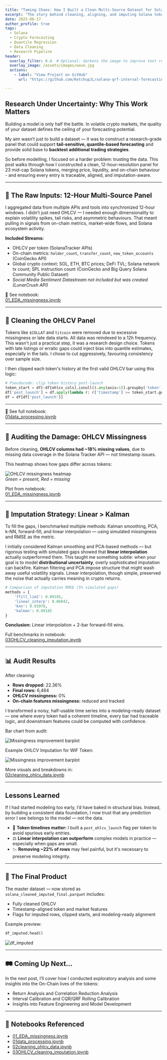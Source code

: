 ```yaml
---
title: "Taming Chaos: How I Built a Clean Multi-Source Dataset for Solana Token Forecasting"
excerpt: "The story behind cleaning, aligning, and imputing Solana token data for robust quantile forecasting models."
date: 2025-06-17
author_profile: true
tags:
  - Solana
  - Crypto Forecasting
  - Quantile Regression
  - Data Cleaning
  - Research Pipeline
header:
  overlay_filter: 0.4  # Optional: darkens the image to improve text readability
  overlay_image: /assets/images/wave.jpg
  actions:
    - label: "View Project on GitHub"
      url: "https://github.com/KetchupJL/solana-qrf-interval-forecasting"

---
```


## Research Under Uncertainty: Why This Work Matters

Building a model is only half the battle. In volatile crypto markets, the quality of your dataset defines the ceiling of your forecasting potential.

My aim wasn’t just to build a dataset — it was to construct a research-grade panel that could support **tail-sensitive, quantile-based forecasting** and provide solid base to **backtest additional trading strategies**. 

So before modelling, I focused on a harder problem: trusting the data. This post walks through how I constructed a clean, 12-hour-resolution panel for 23 mid-cap Solana tokens, merging price, liquidity, and on-chain behaviour - and ensuring every entry is traceable, aligned, and imputation-aware.

---

## 🧩 The Raw Inputs: 12-Hour Multi-Source Panel

I aggregated data from multiple APIs and tools into synchronized 12-hour windows. I didn’t just need OHLCV — I needed enough dimensionality to explain volatility spikes, tail risks, and asymmetric behaviours. That meant pulling in signals from on-chain metrics, market-wide flows, and Solana ecosystem activity.

**Included Streams:**

- OHLCV per token (SolanaTracker APIs)
- On-chain metrics: `holder_count`, `transfer_count`, `new_token_accounts` (CoinGecko API)
- Global crypto context: SOL, ETH, BTC prices; DeFi TVL; Solana network tx count; SPL instruction count (CoinGecko and Big Query Solana Community Public Dataset)
- *Social Media Sentiment Datastream not included but was created (LunarCrush API)*

📒 See notebook:  
[01_EDA_missingness.ipynb](https://github.com/KetchupJL/solana-qrf-interval-forecasting/blob/main/notebooks/EDA/01_EDA_missingness.ipynb)

---

## 🧹 Cleaning the OHLCV Panel

Tokens like `$COLLAT` and `titcoin` were removed due to excessive missingness or late data starts. All data was reindexed to a 12h frequency.
This wasn't just a practical step, it was a research design choice. Tokens with late listings or erratic gaps could inject bias into quantile estimates, especially in the tails. I chose to cut aggressively, favouring consistency over sample size.

I then clipped each token's history at the first valid OHLCV bar using this logic:

```python
# Pseudocode: clip token history post-launch
token_start = df[~df[ohlcv_cols].isnull().any(axis=1)].groupby('token')['timestamp'].min()
df['post_launch'] = df.apply(lambda r: r['timestamp'] >= token_start.get(r['token'], r['timestamp']), axis=1)
df = df[df['post_launch']]
```
---

📒 See full notebook:  
[01data_processing.ipynb](https://github.com/KetchupJL/solana-qrf-interval-forecasting/blob/main/notebooks/Data%20Processing/01data_processing.ipynb)

---

## 🔎 Auditing the Damage: OHLCV Missingness

Before cleaning, **OHLCV columns had ~18% missing values**, due to missing data coverage in the Solana Tracker API — not timestamp issues.

This heatmap shows how gaps differ across tokens:

![OHLCV missingness heatmap](/assets/images/ohlcv_missingness_heatmap.png)  
*Green = present, Red = missing*

Plot from notebook:  
[01_EDA_missingness.ipynb](https://github.com/KetchupJL/solana-qrf-interval-forecasting/blob/main/notebooks/EDA/01_EDA_missingness.ipynb)

---

## 🔄 Imputation Strategy: Linear > Kalman

To fill the gaps, I benchmarked multiple methods: Kalman smoothing, PCA, k-NN, forward-fill, and linear interpolation — using simulated missingness and RMSE as the metric.

I initially considered Kalman smoothing and PCA-based methods — but rigorous testing with simulated gaps showed that **linear interpolation** actually outperformed them. This taught me something subtle: when your goal is to model **distributional uncertainty**, overly sophisticated imputation can backfire. Kalman filtering and PCA impose structure that might wash away useful volatility signals. Linear interpolation, though simple, preserved the noise that actually carries meaning in crypto returns.


```python
# Comparison of imputation RMSE (5% simulated gaps)
methods = {
    'ffill_lim2': 0.09185,
    'linear_interp': 0.06042,
    'knn': 0.93970,
    'kalman': 0.09185
}
```

**Conclusion:** Linear interpolation + 2-bar forward-fill wins.

Full benchmarks in notebook:  
[03OHLCV_cleaning_imputation.ipynb](https://github.com/KetchupJL/solana-qrf-interval-forecasting/blob/main/notebooks/Data%20Processing/03OHLCV_cleaning_imputation.ipynb)

---

## 📊 Audit Results

After cleaning:

- **Rows dropped:** 22.36%  
- **Final rows:** 6,464  
- **OHLCV missingness:** 0%  
- **On-chain features missingness:** reduced and tracked

I transformed a noisy, half-usable time series into a modeling-ready dataset — one where every token had a coherent timeline, every bar had traceable logic, and downstream features could be computed with confidence.


Bar chart from audit:

![Missingness improvement barplot](/assets/images/ohlcv_missingness_barplot.png)

Example OHLCV Imputation for WIF Token:

![Missingness improvement barplot](/assets/images/imputed_check.png)

More visuals and breakdowns in:  
[02cleaning_ohlcv_data.ipynb](https://github.com/KetchupJL/solana-qrf-interval-forecasting/blob/main/notebooks/Data%20Processing/02cleaning_ohlcv_data.ipynb)

---

## Lessons Learned

If I had started modeling too early, I’d have baked in structural bias. Instead, by building a consistent data foundation, I now trust that any prediction error I see belongs to the model — not the data.

- 🔎 **Token timelines matter:** I built a `post_ohlcv_launch` flag per token to avoid spurious early entries.  
- ⚖️ **Linear interpolation can outperform** complex models in practice — especially when gaps are small.  
- 📉 **Removing ~22% of rows** may feel painful, but it's necessary to preserve modeling integrity.

---

## 🧰 The Final Product

The master dataset — now stored as `solana_cleaned_imputed_final.parquet` includes:

- Fully cleaned OHLCV  
- Timestamp-aligned token and market features  
- Flags for imputed rows, clipped starts, and modeling-ready alignment

Example preview:

```python
df_imputed.head()
```
![df_imputed](/assets/images/data_tail.png)

---

## 🛤️ Coming Up Next...

In the next post, I’ll cover how I conducted exploratory analysis and some insights into the On-Chain lives of the tokens:

- Return Analysis and Correlation Reduction Analysis
- Interval Calibration and CQR/QRF Rolling Calibration
- Insights into Feature Engineering and Model Development

---

## 🔗 Notebooks Referenced

- [01_EDA_missingness.ipynb](https://github.com/KetchupJL/solana-qrf-interval-forecasting/blob/main/notebooks/EDA/01_EDA_missingness.ipynb)  
- [01data_processing.ipynb](https://github.com/KetchupJL/solana-qrf-interval-forecasting/blob/main/notebooks/Data%20Processing/01data_processing.ipynb)  
- [02cleaning_ohlcv_data.ipynb](https://github.com/KetchupJL/solana-qrf-interval-forecasting/blob/main/notebooks/Data%20Processing/02cleaning_ohlcv_data.ipynb)  
- [03OHLCV_cleaning_imputation.ipynb](https://github.com/KetchupJL/solana-qrf-interval-forecasting/blob/main/notebooks/Data%20Processing/03OHLCV_cleaning_imputation.ipynb)
